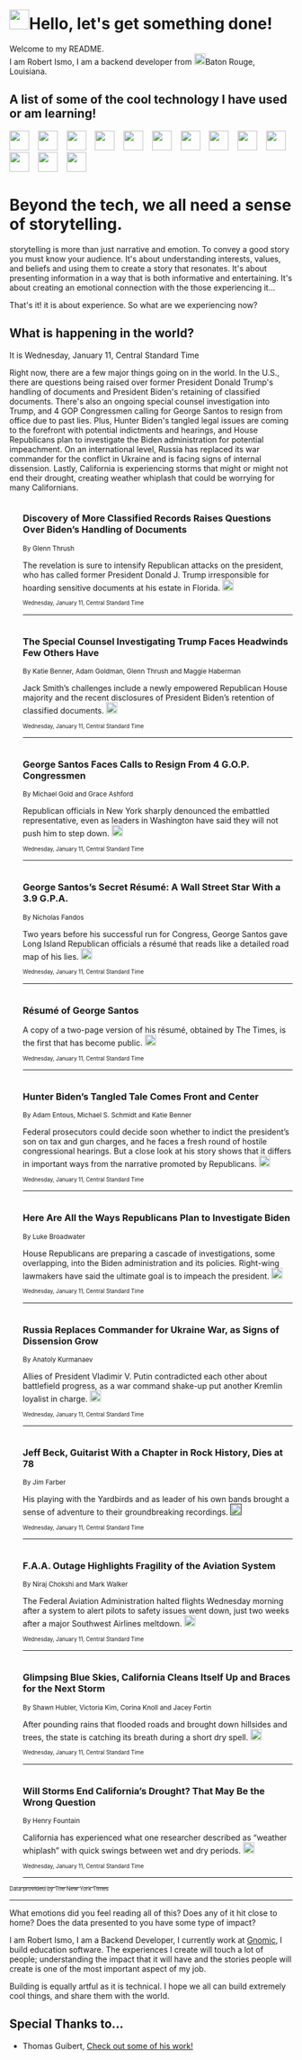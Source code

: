 <h1><img src="https://emojis.slackmojis.com/emojis/images/1643514375/3493/hot-coffee.gif?1643514375" width="35"/>Hello, let's get something done!</h1>

<p>Welcome to my README.<br/>
I am Robert Ismo, I am a backend developer from <img src="https://emojis.slackmojis.com/emojis/images/1638395689/50435/moulin_rouge.png?1638395689" width="20"/>Baton Rouge, Louisiana.</p>
<h2>A list of some of the cool technology I have used or am learning!</h2>
<p>
<img src="https://emojis.slackmojis.com/emojis/images/1643516091/21142/meow_bongotap.gif?1643516091" width="35" alt="">
<img src="https://img.shields.io/badge/Favorite%20Frontend%20Framework-SvelteKit-f83903" alt="">
<img src="https://img.shields.io/badge/Second%20Favorite-Vue-40b581" alt="">
<img src="https://img.shields.io/badge/Most%20Used%20Runtime-Nodejs-78b061" alt="">
<img src="https://emojis.slackmojis.com/emojis/images/1643517416/34482/fire.gif?1643517416" width="35" alt="">
<img src="https://img.shields.io/badge/Javascript%20But%20Better-Typescript-0078ca" alt="">
<img src="https://img.shields.io/badge/Favorite%20Language-Elixir-3e244d" alt="">
<img src="https://img.shields.io/badge/Containerize%20Everything-Docker-6ac9ef" alt="">
<img src="https://emojis.slackmojis.com/emojis/images/1643514596/5999/meow_party.gif?1643514596" width="35" alt="">
<img src="https://img.shields.io/badge/API%20Love%20Language-Graphql-de32a5" alt="">
<img src="https://img.shields.io/badge/Our%20Favorite%20Version%20Controller-Git-e94f33" alt="">
<img src="https://img.shields.io/badge/Favorite%20Database-Redis-d42d1d" alt="">
<img src="https://emojis.slackmojis.com/emojis/images/1643514559/5584/deployparrot.gif?1643514559" width="35" alt="">
<img src="https://img.shields.io/badge/Container%20Interstate-RabbitMQ-f66200" alt="">
<img src="https://img.shields.io/badge/Gotta%20Learn-Kubernetes-316adf" alt="">
<img src="https://img.shields.io/badge/Really%20Mature%20Now-WASM-654fef" alt="">
<img src="https://emojis.slackmojis.com/emojis/images/1666642497/61942/dance_vibe.gif?1666642497" width="35" alt="">
<img src="https://img.shields.io/badge/For%20My%20M1-ARM64-657d96" alt="">
<img src="https://img.shields.io/badge/Loving%20This%20So%20Much-TailwindCSS-17bcb5" alt="">
<img src="https://img.shields.io/badge/Cool%20Build%20Tool-Vite-f9cb24" alt="">
<img src="https://emojis.slackmojis.com/emojis/images/1669231376/62819/working-on-it.gif?1669231376" width="35" alt="">
<img src="https://img.shields.io/badge/Fun%20and%20Easy%20Database-MongoDB-5f8c49" alt="">
<img src="https://img.shields.io/badge/JS%20Life%20Support-NPM-c73737" alt="">
<img src="https://img.shields.io/badge/I%20Liked%20It-DynamoDB-0073b9" alt="">
<img src="https://emojis.slackmojis.com/emojis/images/1643514045/46/question.gif?1643514045" width="35" alt="">
<img src="https://img.shields.io/badge/cool-React-60d6f9" alt="">
<img src="https://img.shields.io/badge/Future%20Big%20Project-Lambda-f37e00" alt="">
<img src="https://img.shields.io/badge/NPM%20But%20Better-PNPM-f1aa07" alt="">
<img src="https://emojis.slackmojis.com/emojis/images/1643514943/9662/fbwow.gif?1643514943" width="35" alt="">
<img src="https://img.shields.io/badge/First%20Language-C-662079" alt="">
<img src="https://img.shields.io/badge/Where%20I%20Deploy%20Frontend-Vercel-000000" alt="">
<img src="https://img.shields.io/badge/Who%20Does%20not%20Want%20an%20App-Swift-f9492a" alt="">
<img src="https://emojis.slackmojis.com/emojis/images/1643514058/151/javascript.png?1643514058" width="35" alt="">
<img src="https://img.shields.io/badge/cool-Python-fbd542" alt="">
<img src="https://img.shields.io/badge/Favorite%20Something-Stripe-656cdc" alt="">
<img src="https://img.shields.io/badge/Of%20Course-HTML5-ed6327" alt="">
<img src="https://emojis.slackmojis.com/emojis/images/1660415405/60731/bomb.gif?1660415405" width="35" alt="">
<img src="https://img.shields.io/badge/hate-CSS-2964ec" alt="">
<img src="https://img.shields.io/badge/Learning-CircleCI-141215" alt="">
<img src="https://img.shields.io/badge/Learning-Rust-fbbb3b" alt="">
<img src="https://emojis.slackmojis.com/emojis/images/1660415397/60712/writing-hand.gif?1660415397" width="35" alt="">
<img src="https://img.shields.io/badge/Dev%20Browser%20of%20Choice-Firefox-cc4e26" alt="">
<img src="https://img.shields.io/badge/Recoverying%20From%20Windows-UNIX-1781e3" alt="">
<img src="https://img.shields.io/badge/LOVE-LogSeq-90c1c2" alt="">
<img src="https://emojis.slackmojis.com/emojis/images/1643514066/223/kirby.gif?1643514066" width="35" alt="">
<img src="https://img.shields.io/badge/Daily%20Driver-MacOS-e6e6e8" alt="">
<img src="https://img.shields.io/badge/Git%20Server-Github-000000" alt="">
<img src="https://img.shields.io/badge/enjoyable-EC2-f17428" alt="">
<img src="https://emojis.slackmojis.com/emojis/images/1643514239/2069/excited.gif?1643514239" width="35" alt="">
</p>
<h1>Beyond the tech, we all need a sense of storytelling.</h1>
<p>storytelling is more than just narrative and emotion. To convey a good story you must know your audience. It's about understanding interests, values, and beliefs and using them to create a story that resonates. It's about presenting information in a way that is both informative and entertaining. It's about creating an emotional connection with the those experiencing it...</p>
<p>That's it! it is about experience. So what are we experiencing now?</p>
<h2>What is happening in the world?</h2>
<p>It is Wednesday, January 11, Central Standard Time</p>
<p>
Right now, there are a few major things going on in the world. In the U.S., there are questions being raised over former President Donald Trump&#39;s handling of documents and President Biden&#39;s retaining of classified documents. There&#39;s also an ongoing special counsel investigation into Trump, and 4 GOP Congressmen calling for George Santos to resign from office due to past lies. Plus, Hunter Biden&#39;s tangled legal issues are coming to the forefront with potential indictments and hearings, and House Republicans plan to investigate the Biden administration for potential impeachment. On an international level, Russia has replaced its war commander for the conflict in Ukraine and is facing signs of internal dissension. Lastly, California is experiencing storms that might or might not end their drought, creating weather whiplash that could be worrying for many Californians.</p>
<ol>
<img src="https://img.shields.io/badge/-us-blue" alt="">
<h3>Discovery of More Classified Records Raises Questions Over Biden’s Handling of Documents</h3>
<sub>By Glenn Thrush</sub>
<p>The revelation is sure to intensify Republican attacks on the president, who has called former President Donald J. Trump irresponsible for hoarding sensitive documents at his estate in Florida.  <a href="https://nyti.ms/3GCx6jK"><img src="https://developer.nytimes.com/files/poweredby_nytimes_30b.png?v=1583354208352" height="20"></a></p>
<sub><sub>Wednesday, January 11, Central Standard Time</sub></sub>
<hr/>
<img src="https://img.shields.io/badge/-us-blue" alt="">
<h3>The Special Counsel Investigating Trump Faces Headwinds Few Others Have</h3>
<sub>By Katie Benner, Adam Goldman, Glenn Thrush and Maggie Haberman</sub>
<p>Jack Smith’s challenges include a newly empowered Republican House majority and the recent disclosures of President Biden’s retention of classified documents.  <a href="https://nyti.ms/3QN005H"><img src="https://developer.nytimes.com/files/poweredby_nytimes_30b.png?v=1583354208352" height="20"></a></p>
<sub><sub>Wednesday, January 11, Central Standard Time</sub></sub>
<hr/>
<img src="https://img.shields.io/badge/-nyregion-blue" alt="">
<h3>George Santos Faces Calls to Resign From 4 G.O.P. Congressmen</h3>
<sub>By Michael Gold and Grace Ashford</sub>
<p>Republican officials in New York sharply denounced the embattled representative, even as leaders in Washington have said they will not push him to step down.  <a href="https://nyti.ms/3izdipx"><img src="https://developer.nytimes.com/files/poweredby_nytimes_30b.png?v=1583354208352" height="20"></a></p>
<sub><sub>Wednesday, January 11, Central Standard Time</sub></sub>
<hr/>
<img src="https://img.shields.io/badge/-nyregion-blue" alt="">
<h3>George Santos’s Secret Résumé: A Wall Street Star With a 3.9 G.P.A.</h3>
<sub>By Nicholas Fandos</sub>
<p>Two years before his successful run for Congress, George Santos gave Long Island Republican officials a résumé that reads like a detailed road map of his lies.  <a href="https://nyti.ms/3ZvPzXM"><img src="https://developer.nytimes.com/files/poweredby_nytimes_30b.png?v=1583354208352" height="20"></a></p>
<sub><sub>Wednesday, January 11, Central Standard Time</sub></sub>
<hr/>
<img src="https://img.shields.io/badge/-us-blue" alt="">
<h3>Résumé of George Santos</h3>
<sub></sub>
<p>A copy of a two-page version of his résumé, obtained by The Times, is the first that has become public.  <a href="https://nyti.ms/3CIFX2a"><img src="https://developer.nytimes.com/files/poweredby_nytimes_30b.png?v=1583354208352" height="20"></a></p>
<sub><sub>Wednesday, January 11, Central Standard Time</sub></sub>
<hr/>
<img src="https://img.shields.io/badge/-us-blue" alt="">
<h3>Hunter Biden’s Tangled Tale Comes Front and Center</h3>
<sub>By Adam Entous, Michael S. Schmidt and Katie Benner</sub>
<p>Federal prosecutors could decide soon whether to indict the president’s son on tax and gun charges, and he faces a fresh round of hostile congressional hearings. But a close look at his story shows that it differs in important ways from the narrative promoted by Republicans.  <a href="https://nyti.ms/3iqI1Fn"><img src="https://developer.nytimes.com/files/poweredby_nytimes_30b.png?v=1583354208352" height="20"></a></p>
<sub><sub>Wednesday, January 11, Central Standard Time</sub></sub>
<hr/>
<img src="https://img.shields.io/badge/-us-blue" alt="">
<h3>Here Are All the Ways Republicans Plan to Investigate Biden</h3>
<sub>By Luke Broadwater</sub>
<p>House Republicans are preparing a cascade of investigations, some overlapping, into the Biden administration and its policies. Right-wing lawmakers have said the ultimate goal is to impeach the president.  <a href="https://nyti.ms/3W2gM1C"><img src="https://developer.nytimes.com/files/poweredby_nytimes_30b.png?v=1583354208352" height="20"></a></p>
<sub><sub>Wednesday, January 11, Central Standard Time</sub></sub>
<hr/>
<img src="https://img.shields.io/badge/-world-blue" alt="">
<h3>Russia Replaces Commander for Ukraine War, as Signs of Dissension Grow</h3>
<sub>By Anatoly Kurmanaev</sub>
<p>Allies of President Vladimir V. Putin contradicted each other about battlefield progress, as a war command shake-up put another Kremlin loyalist in charge.  <a href="https://nyti.ms/3W53gdz"><img src="https://developer.nytimes.com/files/poweredby_nytimes_30b.png?v=1583354208352" height="20"></a></p>
<sub><sub>Wednesday, January 11, Central Standard Time</sub></sub>
<hr/>
<img src="https://img.shields.io/badge/-arts-blue" alt="">
<h3>Jeff Beck, Guitarist With a Chapter in Rock History, Dies at 78</h3>
<sub>By Jim Farber</sub>
<p>His playing with the Yardbirds and as leader of his own bands brought a sense of adventure to their groundbreaking recordings.  <a href=""><img src="https://developer.nytimes.com/files/poweredby_nytimes_30b.png?v=1583354208352" height="20"></a></p>
<sub><sub>Wednesday, January 11, Central Standard Time</sub></sub>
<hr/>
<img src="https://img.shields.io/badge/-business-blue" alt="">
<h3>F.A.A. Outage Highlights Fragility of the Aviation System</h3>
<sub>By Niraj Chokshi and Mark Walker</sub>
<p>The Federal Aviation Administration halted flights Wednesday morning after a system to alert pilots to safety issues went down, just two weeks after a major Southwest Airlines meltdown.  <a href="https://nyti.ms/3ixkDG8"><img src="https://developer.nytimes.com/files/poweredby_nytimes_30b.png?v=1583354208352" height="20"></a></p>
<sub><sub>Wednesday, January 11, Central Standard Time</sub></sub>
<hr/>
<img src="https://img.shields.io/badge/-us-blue" alt="">
<h3>Glimpsing Blue Skies, California Cleans Itself Up and Braces for the Next Storm</h3>
<sub>By Shawn Hubler, Victoria Kim, Corina Knoll and Jacey Fortin</sub>
<p>After pounding rains that flooded roads and brought down hillsides and trees, the state is catching its breath during a short dry spell.  <a href="https://nyti.ms/3W8wZ5c"><img src="https://developer.nytimes.com/files/poweredby_nytimes_30b.png?v=1583354208352" height="20"></a></p>
<sub><sub>Wednesday, January 11, Central Standard Time</sub></sub>
<hr/>
<img src="https://img.shields.io/badge/-climate-blue" alt="">
<h3>Will Storms End California’s Drought? That May Be the Wrong Question</h3>
<sub>By Henry Fountain</sub>
<p>California has experienced what one researcher described as “weather whiplash” with quick swings between wet and dry periods.  <a href="https://nyti.ms/3vTIHGn"><img src="https://developer.nytimes.com/files/poweredby_nytimes_30b.png?v=1583354208352" height="20"></a></p>
<sub><sub>Wednesday, January 11, Central Standard Time</sub></sub>
<hr/>
</ol>
<a href="https://developer.nytimes.com"><sub><sub>Data provided by The New York Times</sub></sub></a>
<hr/>
<p>What emotions did you feel reading all of this? Does any of it hit close to home? Does the data presented to you have some type of impact?</p>
<p>I am Robert Ismo, I am a Backend Developer, I currently work at <a href="https://gnomic.education/">Gnomic</a>, I build education software. The experiences I create will touch a lot of people; understanding the impact that it will have and the stories people will create is one of the most important aspect of my job.</p>
<p>Building is equally artful as it is technical. I hope we all can build extremely cool things, and share them with the world.</p>
<h2>Special Thanks to...</h2>
<ul>
<li>Thomas Guibert, <a href="https://github.com/thmsgbrt/thmsgbrt">Check out some of his work!</a></li>
</ul>